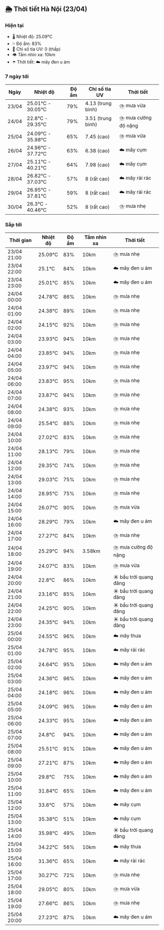 ## 🌦️ Thời tiết Hà Nội (23/04)

### Hiện tại

- 🌡️ Nhiệt độ: 25.09℃
- 💦 Độ ẩm: 83%
- 🌟 Chỉ số tia UV: 0 (thấp)
- 👁️ Tầm nhìn xa: 10km
- ☂️ Thời tiết: ☁️ mây đen u ám

### 7 ngày tới

| Ngày | Nhiệt độ | Độ ẩm | Chỉ số tia UV | Thời tiết |
| --- | --- | --- | --- | --- |
| 23/04 | 25.01℃ - 30.05℃ | 79% | 4.13 (trung bình) | ⛈️ mưa vừa |
| 24/04 | 22.8℃ - 29.35℃ | 79% | 3.51 (trung bình) | ⛈️ mưa cường độ nặng |
| 25/04 | 24.09℃ - 35.98℃ | 65% | 7.45 (cao) | ⛈️ mưa vừa |
| 26/04 | 24.96℃ - 37.72℃ | 63% | 6.38 (cao) | ☁️ mây cụm |
| 27/04 | 25.11℃ - 40.21℃ | 64% | 7.98 (cao) | ☁️ mây cụm |
| 28/04 | 26.82℃ - 37.03℃ | 57% | 8 (rất cao) | ☁️ mây rải rác |
| 29/04 | 26.95℃ - 37.81℃ | 59% | 8 (rất cao) | ☁️ mây rải rác |
| 30/04 | 26.3℃ - 40.46℃ | 52% | 8 (rất cao) | ⛈️ mưa nhẹ |

### Sắp tới

| Thời gian | Nhiệt độ | Độ ẩm | Tầm nhìn xa | Thời tiết |
| --- | --- | --- | --- | --- |
| 23/04 21:00 | 25.09℃ | 83% | 10km | ⛈️ mưa nhẹ |
| 23/04 22:00 | 25.1℃ | 84% | 10km | ☁️ mây đen u ám |
| 23/04 23:00 | 25.01℃ | 85% | 10km | ☁️ mây đen u ám |
| 24/04 00:00 | 24.78℃ | 86% | 10km | ⛈️ mưa nhẹ |
| 24/04 01:00 | 24.38℃ | 89% | 10km | ⛈️ mưa nhẹ |
| 24/04 02:00 | 24.15℃ | 92% | 10km | ⛈️ mưa nhẹ |
| 24/04 03:00 | 23.93℃ | 94% | 10km | ⛈️ mưa nhẹ |
| 24/04 04:00 | 23.85℃ | 94% | 10km | ⛈️ mưa nhẹ |
| 24/04 05:00 | 23.97℃ | 94% | 10km | ⛈️ mưa nhẹ |
| 24/04 06:00 | 23.83℃ | 95% | 10km | ⛈️ mưa nhẹ |
| 24/04 07:00 | 23.87℃ | 94% | 10km | ⛈️ mưa nhẹ |
| 24/04 08:00 | 24.38℃ | 93% | 10km | ⛈️ mưa nhẹ |
| 24/04 09:00 | 25.54℃ | 88% | 10km | ⛈️ mưa nhẹ |
| 24/04 10:00 | 27.02℃ | 83% | 10km | ⛈️ mưa nhẹ |
| 24/04 11:00 | 28.13℃ | 79% | 10km | ⛈️ mưa nhẹ |
| 24/04 12:00 | 29.35℃ | 74% | 10km | ⛈️ mưa nhẹ |
| 24/04 13:00 | 29.03℃ | 75% | 10km | ⛈️ mưa nhẹ |
| 24/04 14:00 | 28.95℃ | 75% | 10km | ⛈️ mưa nhẹ |
| 24/04 15:00 | 26.07℃ | 90% | 10km | ⛈️ mưa vừa |
| 24/04 16:00 | 28.29℃ | 79% | 10km | ☁️ mây đen u ám |
| 24/04 17:00 | 27.27℃ | 84% | 10km | ⛈️ mưa nhẹ |
| 24/04 18:00 | 25.29℃ | 94% | 3.58km | ⛈️ mưa cường độ nặng |
| 24/04 19:00 | 24.07℃ | 83% | 10km | ⛈️ mưa vừa |
| 24/04 20:00 | 22.8℃ | 86% | 10km | ☀️ bầu trời quang đãng |
| 24/04 21:00 | 23.16℃ | 85% | 10km | ☀️ bầu trời quang đãng |
| 24/04 22:00 | 24.25℃ | 90% | 10km | ☀️ bầu trời quang đãng |
| 24/04 23:00 | 24.35℃ | 94% | 10km | ☀️ bầu trời quang đãng |
| 25/04 00:00 | 24.55℃ | 96% | 10km | ☁️ mây thưa |
| 25/04 01:00 | 24.78℃ | 95% | 10km | ☁️ mây rải rác |
| 25/04 02:00 | 24.64℃ | 95% | 10km | ☁️ mây đen u ám |
| 25/04 03:00 | 24.36℃ | 96% | 10km | ☁️ mây đen u ám |
| 25/04 04:00 | 24.18℃ | 96% | 10km | ☁️ mây đen u ám |
| 25/04 05:00 | 24.09℃ | 96% | 10km | ☁️ mây đen u ám |
| 25/04 06:00 | 24.33℃ | 95% | 10km | ☁️ mây đen u ám |
| 25/04 07:00 | 24.8℃ | 94% | 10km | ☁️ mây đen u ám |
| 25/04 08:00 | 25.51℃ | 91% | 10km | ☁️ mây đen u ám |
| 25/04 09:00 | 27.21℃ | 87% | 10km | ☁️ mây đen u ám |
| 25/04 10:00 | 29.8℃ | 75% | 10km | ☁️ mây đen u ám |
| 25/04 11:00 | 31.84℃ | 65% | 10km | ☁️ mây đen u ám |
| 25/04 12:00 | 33.6℃ | 57% | 10km | ☁️ mây cụm |
| 25/04 13:00 | 35.38℃ | 51% | 10km | ☁️ mây cụm |
| 25/04 14:00 | 35.98℃ | 49% | 10km | ☀️ bầu trời quang đãng |
| 25/04 15:00 | 34.22℃ | 56% | 10km | ☁️ mây thưa |
| 25/04 16:00 | 31.36℃ | 65% | 10km | ☁️ mây rải rác |
| 25/04 17:00 | 30.27℃ | 72% | 10km | ⛈️ mưa nhẹ |
| 25/04 18:00 | 29.05℃ | 80% | 10km | ⛈️ mưa vừa |
| 25/04 19:00 | 27.66℃ | 86% | 10km | ⛈️ mưa nhẹ |
| 25/04 20:00 | 27.23℃ | 87% | 10km | ☁️ mây đen u ám |
